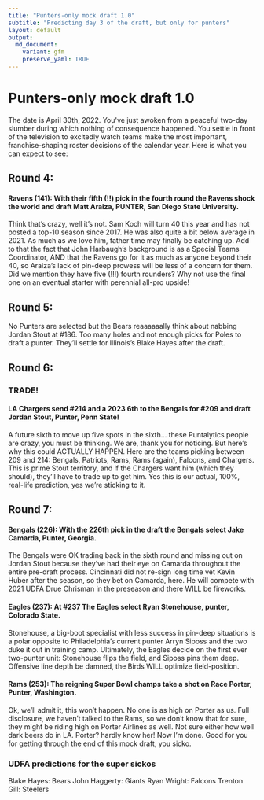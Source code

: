 ```yaml
---
title: "Punters-only mock draft 1.0"
subtitle: "Predicting day 3 of the draft, but only for punters"
layout: default
output:
  md_document:
    variant: gfm
    preserve_yaml: TRUE
---
```

# Punters-only mock draft 1.0
The date is April 30th, 2022. You've just awoken from a peaceful two-day slumber during which nothing of consequence happened. You settle in front of the television to excitedly watch teams make the most important, franchise-shaping roster decisions of the calendar year. Here is what you can expect to see:

## Round 4:

#### **Ravens (141):** With their fifth (!!) pick in the fourth round the Ravens shock the world and draft **Matt Araiza**, PUNTER, San Diego State University. 

Think that’s crazy, well it’s not. Sam Koch will turn 40 this year and has not posted a top-10 season since 2017. He was also quite a bit below average in 2021. As much as we love him, father time may finally be catching up. Add to that the fact that John Harbaugh’s background is as a Special Teams Coordinator, AND that the Ravens go for it as much as anyone beyond their 40, so Araiza’s lack of pin-deep prowess will be less of a concern for them. Did we mention they have five (!!!) fourth rounders? Why not use the final one on an eventual starter with perennial all-pro upside!

## Round 5:
No Punters are selected but the Bears reaaaaaally think about nabbing Jordan Stout at #186. Too many holes and not enough picks for Poles to draft a punter. They’ll settle for Illinois’s Blake Hayes after the draft.

## Round 6:

### **TRADE!**
#### LA Chargers send #214 and a 2023 6th to the Bengals for #209 and draft **Jordan Stout**, Punter, Penn State! 

A future sixth to move up five spots in the sixth… these Puntalytics people are crazy, you must be thinking. We are, thank you for noticing. But here’s why this could ACTUALLY HAPPEN. Here are the teams picking between 209 and 214: Bengals, Patriots, Rams, Rams (again), Falcons, and Chargers. This is prime Stout territory, and if the Chargers want him (which they should), they’ll have to trade up to get him. Yes this is our actual, 100%, real-life prediction, yes we’re sticking to it.

## Round 7:

#### **Bengals (226):** With the 226th pick in the draft the Bengals select **Jake Camarda**, Punter, Georgia. 

The Bengals were OK trading back in the sixth round and missing out on Jordan Stout because they’ve had their eye on Camarda throughout the entire pre-draft process. Cincinnati did not re-sign long time vet Kevin Huber after the season, so they bet on Camarda, here. He will compete with 2021 UDFA Drue Chrisman in the preseason and there WILL be fireworks.

#### **Eagles (237):** At #237 The Eagles select **Ryan Stonehouse**, punter, Colorado State. 

Stonehouse, a big-boot specialist with less success in pin-deep situations is a polar opposite to Philadelphia’s current punter Arryn Siposs and the two duke it out in training camp. Ultimately, the Eagles decide on the first ever two-punter unit: Stonehouse flips the field, and Siposs pins them deep. Offensive line depth be damned, the Birds WILL optimize field-position.

#### **Rams (253):** The reigning Super Bowl champs take a shot on **Race Porter**, Punter, Washington. 

Ok, we’ll admit it, this won’t happen. No one is as high on Porter as us. Full disclosure, we haven’t talked to the Rams, so we don’t know that for sure, they might be riding high on Porter Airlines as well. Not sure either how well dark beers do in LA. Porter? hardly know her! Now I’m done. Good for you for getting through the end of this mock draft, you sicko.

### UDFA predictions for the super sickos
Blake Hayes: Bears
John Haggerty: Giants
Ryan Wright: Falcons
Trenton Gill: Steelers

